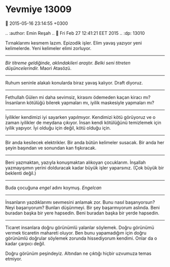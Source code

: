 Yevmiye 13009
=============

:date: 2015-05-16 23:14:55 +0300

.. :author: Emin Reşah
.. :date: Fri Feb 27 12:41:21 EET 2015 
.. :dp: 13010 


Tırnaklarımı kesmem lazım. Epizodik işler. Elim yavaş yazıyor yeni
kelimelerde. Yeni kelimeler elimi zorluyor.

------

*Bir titreme geldiğinde, aklındakileri araştır. Belki seni titreten
düşüncelerindir.* Maori Atasözü.

------

Ruhum seninle alakalı konularda biraz yavaş kalıyor. Draft diyoruz.

------

Fethullah Gülen mi daha sevimsiz, kirasını ödemeden kaçan kiracı mı?
İnsanların kötülüğü bilerek yapmaları mı, iyilik maskesiyle yapmaları
mı?

------

İyilikler kendimizi iyi sayarken yapılmıyor. Kendimizi kötü görüyoruz
ve o zaman iyilikler de meydana çıkıyor. İnsan kendi kötülüğünü
temizlemek için iyilik yapıyor. İyi olduğu için değil, kötü olduğu
için.

------

Bir anda kesilecek elektrikler. Bir anda bütün kelimeler susacak. Bir
anda her şeyin başından ve sonundan kan fışkıracak.

------

Beni yazmaktan, yazıyla konuşmaktan alıkoyan çocuklarım. İnşallah
yazmayışımın yerini dolduracak kadar büyük işler yaparsınız. (Çok
büyük bir beklenti değil.)

------

Buda çocuğuna *engel* adını koymuş. *Engelcan*

------

İnsanların yazdıklarımı sevmesini anlamak zor. Bunu nasıl
başarıyorsun? Neyi başarıyorum? Bunları düşünmeyi. Bir şey
başarmıyorum aslında. Beni buradan başka bir yere hapsedin. Beni
buradan başka bir yerde hapsedin.

------

Ticaret insanlara doğru görünümlü yalanlar söylemek. Doğru görünümü
vermek ticaretin mahareti oluyor. Ben bunu yapamadığım için doğru
görünümlü doğrular söylemek zorunda hissediyorum kendimi. Onlar da o
kadar çarpıcı değil.

Doğru görünüm peşindeyiz. Altından ne çıktığı hiçbir uzvumuza temas
etmiyor.

